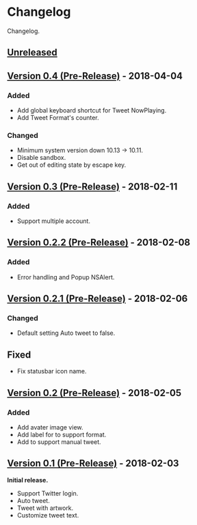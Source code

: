 # Changelog
Changelog.

## [Unreleased]

## [Version 0.4 (Pre-Release)][0.4] - 2018-04-04
### Added
* Add global keyboard shortcut for Tweet NowPlaying.
* Add Tweet Format's counter.

### Changed
* Minimum system version down 10.13 -> 10.11.
* Disable sandbox.
* Get out of editing state by escape key.

## [Version 0.3 (Pre-Release)][0.3] - 2018-02-11
### Added
* Support multiple account.

## [Version 0.2.2 (Pre-Release)][0.2.2] - 2018-02-08
### Added
* Error handling and Popup NSAlert.

## [Version 0.2.1 (Pre-Release)][0.2.1] - 2018-02-06
### Changed
* Default setting Auto tweet to false.

## Fixed
* Fix statusbar icon name.

## [Version 0.2 (Pre-Release)][0.2] - 2018-02-05
### Added
* Add avater image view.
* Add label for to support format.
* Add to support manual tweet.

## [Version 0.1 (Pre-Release)][0.1] - 2018-02-03
**Initial release.**
* Support Twitter login.
* Auto tweet.
* Tweet with artwork.
* Customize tweet text.

[Unreleased]: https://github.com/kPherox/NowPlayingTweet/compare/0.4...HEAD
[0.4]: https://github.com/kPherox/NowPlayingTweet/compare/0.3...0.4
[0.3]: https://github.com/kPherox/NowPlayingTweet/compare/0.2.2...0.3
[0.2.2]: https://github.com/kPherox/NowPlayingTweet/compare/0.2.1...0.2.2
[0.2.1]: https://github.com/kPherox/NowPlayingTweet/compare/0.2...0.2.1
[0.2]: https://github.com/kPherox/NowPlayingTweet/compare/0.1...0.2
[0.1]: https://github.com/kPherox/NowPlayingTweet/compare/a7bdeb...0.1

